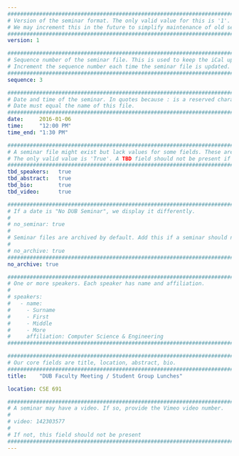 ```yaml
---
################################################################################
# Version of the seminar format. The only valid value for this is '1'. 
# We may increment this in the future to simplify maintenance of old seminars.
################################################################################
version: 1

################################################################################
# Sequence number of the seminar file. This is used to keep the iCal up to date.
# Increment the sequence number each time the seminar file is updated.
################################################################################
sequence: 3

################################################################################
# Date and time of the seminar. In quotes because : is a reserved character.
# Date must equal the name of this file.
################################################################################
date:     2016-01-06
time:     "12:00 PM"
time_end: "1:30 PM"

################################################################################
# A seminar file might exist but lack values for some fields. These are 'TBD'. 
# The only valid value is 'True'. A TBD field should not be present if 'False'.
################################################################################
tbd_speakers:   true
tbd_abstract:   true
tbd_bio:        true
tbd_video:      true

################################################################################
# If a date is "No DUB Seminar", we display it differently.
#
# no_seminar: true
#
# Seminar files are archived by default. Add this if a seminar should not be.
#
# no_archive: true
################################################################################
no_archive: true

################################################################################
# One or more speakers. Each speaker has name and affiliation.
#
# speakers:
#   - name: 
#     - Surname
#     - First
#     - Middle
#     - More
#     affiliation: Computer Science & Engineering 
################################################################################

################################################################################
# Our core fields are title, location, abstract, bio.
################################################################################
title:    "DUB Faculty Meeting / Student Group Lunches"

location: CSE 691

################################################################################
# A seminar may have a video. If so, provide the Vimeo video number.
#
# video: 142303577
#
# If not, this field should not be present 
################################################################################
---
```

